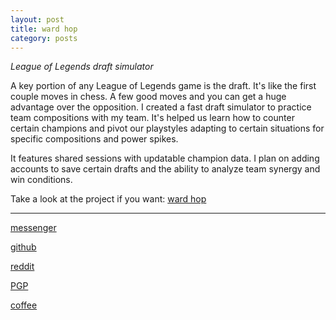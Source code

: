 ```yaml
---
layout: post
title: ward hop
category: posts
---
```


*League of Legends draft simulator*

A key portion of any League of Legends game is the draft. It's like the first couple moves in chess. A few good moves and you can get a huge advantage over the opposition. I created a fast draft simulator to practice team compositions with my team. It's helped us learn how to counter certain champions and pivot our playstyles adapting to certain situations for specific compositions and power spikes.

It features shared sessions with updatable champion data. I plan on adding accounts to save certain drafts and the ability to analyze team synergy and win conditions.

Take a look at the project if you want:
[ward hop][ward hop]

---

[messenger][facebook]

[github][dqd]

[reddit][reddit]

[PGP][PGP]

[coffee][coffee]

[facebook]: https://www.m.me/dqdang1
[dqd]: https://github.com/dqdang
[reddit]: https://www.reddit.com/user/outsidefarmland/
[PGP]: https://raw.githubusercontent.com/dqdang/dqdang.github.io/master/derek-dang.asc
[coffee]: https://www.buymeacoffee.com/dqdang
[ward hop]: https://github.com/dqdang/ward-hop
